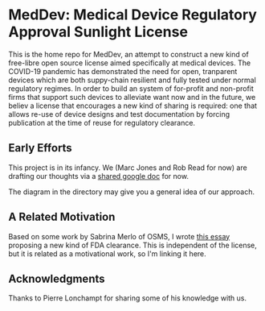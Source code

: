 # MedDev: Medical Device Regulatory Approval Sunlight License

This is the home repo for MedDev, an attempt to construct a new kind of free-libre open source license aimed specifically at medical devices.
The COVID-19 pandemic has demonstrated the need for open, tranparent devices which are both suppy-chain resilient and fully tested under
normal regulatory regimes. In order to build an system of for-profit and non-profit firms that support such devices to alleviate want 
now and in the future, we believ a license that encourages a new kind of sharing is required: one that allows re-use of device designs
and test documentation by forcing publication at the time of reuse for regulatory clearance.

## Early Efforts

This project is in its infancy. We (Marc Jones and Rob Read for now) are drafting our thoughts via a [shared google doc](https://docs.google.com/document/d/1JuYIg1NQoANcDVE1M0iTZImYlMcQ7Ell_UU7sDQGMKw/edit?usp=sharing) for now.

The diagram in the directory may give you a general idea of our approach.

## A Related Motivation

Based on some work by Sabrina Merlo of OSMS, I wrote [this essay](https://docs.google.com/document/d/1Pw9d6etTq27zWiV7AkPupDx-u21YB-dLqVroF-0IB-M/edit?usp=sharing) proposing a new kind of FDA clearance.  This is independent of the license, but it is related as a motivational work, so I'm linking it here.

## Acknowledgments

Thanks to Pierre Lonchampt for sharing some of his knowledge with us.

